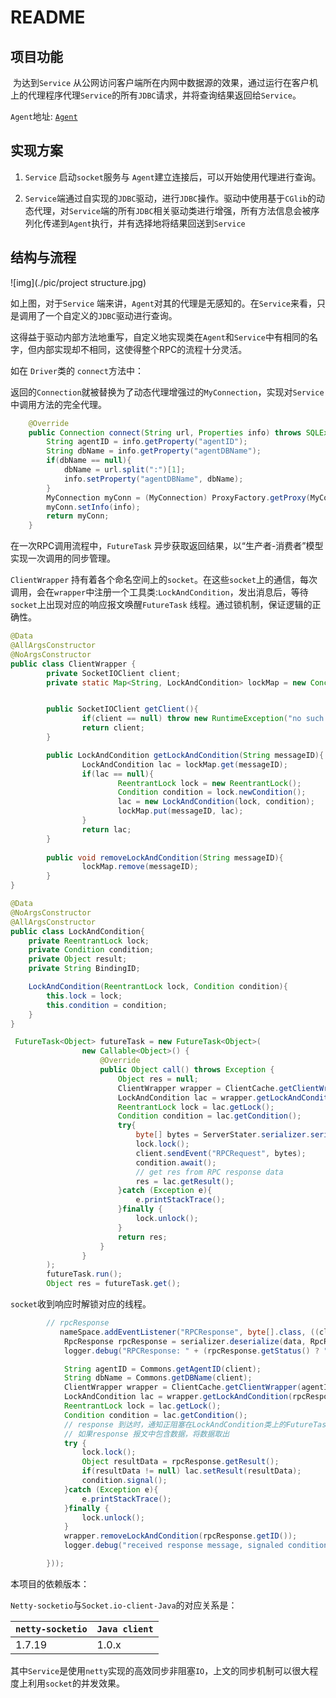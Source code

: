 # README

## 项目功能

​	为达到`Service` 从公网访问客户端所在内网中数据源的效果，通过运行在客户机上的代理程序代理`Service`的所有`JDBC`请求，并将查询结果返回给`Service`。

`Agent`地址: [`Agent`](https://github.com/yichen97/Intranet-penetration-agent)

## 实现方案

1.  `Service` 启动`socket`服务与 `Agent`建立连接后，可以开始使用代理进行查询。

2. `Service`端通过自实现的`JDBC`驱动，进行`JDBC`操作。驱动中使用基于`CGlib`的动态代理，对`Service`端的所有`JDBC`相关驱动类进行增强，所有方法信息会被序列化传递到`Agent`执行，并有选择地将结果回送到`Service`

## 结构与流程

![img](./pic/project structure.jpg)

如上图，对于`Service` 端来讲，`Agent`对其的代理是无感知的。在`Service`来看，只是调用了一个自定义的`JDBC`驱动进行查询。

这得益于驱动内部方法地重写，自定义地实现类在`Agent`和`Service`中有相同的名字，但内部实现却不相同，这使得整个RPC的流程十分灵活。

如在 `Driver`类的 `connect`方法中：

返回的`Connection`就被替换为了动态代理增强过的`MyConnection`，实现对`Service`中调用方法的完全代理。

```java
 	@Override
    public Connection connect(String url, Properties info) throws SQLException {
        String agentID = info.getProperty("agentID");
        String dbName = info.getProperty("agentDBName");
        if(dbName == null){
            dbName = url.split(":")[1];
            info.setProperty("agentDBName", dbName);
        }
        MyConnection myConn = (MyConnection) ProxyFactory.getProxy(MyConnection.class, info);
        myConn.setInfo(info);
        return myConn;
    }
```

在一次RPC调用流程中，`FutureTask` 异步获取返回结果，以“生产者-消费者”模型实现一次调用的同步管理。

`ClientWrapper` 持有着各个命名空间上的`socket`。在这些`socket`上的通信，每次调用，会在`wrapper`中注册一个工具类:`LockAndCondition`，发出消息后，等待`socket`上出现对应的响应报文唤醒`FutureTask` 线程。通过锁机制，保证逻辑的正确性。

```java
@Data
@AllArgsConstructor
@NoArgsConstructor
public class ClientWrapper {
        private SocketIOClient client;
        private static Map<String, LockAndCondition> lockMap = new ConcurrentHashMap<>();


        public SocketIOClient getClient(){
                if(client == null) throw new RuntimeException("no such client");
                return client;
        }

        public LockAndCondition getLockAndCondition(String messageID){
                LockAndCondition lac = lockMap.get(messageID);
                if(lac == null){
                        ReentrantLock lock = new ReentrantLock();
                        Condition condition = lock.newCondition();
                        lac = new LockAndCondition(lock, condition);
                        lockMap.put(messageID, lac);
                }
                return lac;
        }
    
        public void removeLockAndCondition(String messageID){
                lockMap.remove(messageID);
        }
}
```



```java
@Data
@NoArgsConstructor
@AllArgsConstructor
public class LockAndCondition{
    private ReentrantLock lock;
    private Condition condition;
    private Object result;
    private String BindingID;

    LockAndCondition(ReentrantLock lock, Condition condition){
        this.lock = lock;
        this.condition = condition;
    }
}
```



```java
 FutureTask<Object> futureTask = new FutureTask<Object>(
                new Callable<Object>() {
                    @Override
                    public Object call() throws Exception {
                        Object res = null;
                        ClientWrapper wrapper = ClientCache.getClientWrapper(agentID, dbName);
                        LockAndCondition lac = wrapper.getLockAndCondition(rpcRequest.getID());
                        ReentrantLock lock = lac.getLock();
                        Condition condition = lac.getCondition();
                        try{
                            byte[] bytes = ServerStater.serializer.serialize(rpcRequest);
                            lock.lock();
                            client.sendEvent("RPCRequest", bytes);
                            condition.await();
                            // get res from RPC response data
                            res = lac.getResult();
                        }catch (Exception e){
                            e.printStackTrace();
                        }finally {
                            lock.unlock();
                        }
                        return res;
                    }
                }
        );
        futureTask.run();
        Object res = futureTask.get();
```

`socket`收到响应时解锁对应的线程。

```java
		// rpcResponse
		   nameSpace.addEventListener("RPCResponse", byte[].class, ((client, data, ackRequest) -> {
            RpcResponse rpcResponse = serializer.deserialize(data, RpcResponse.class);
            logger.debug("RPCResponse: " + (rpcResponse.getStatus() ? "success" : "fail"));

            String agentID = Commons.getAgentID(client);
            String dbName = Commons.getDBName(client);
            ClientWrapper wrapper = ClientCache.getClientWrapper(agentID, dbName);
            LockAndCondition lac = wrapper.getLockAndCondition(rpcResponse.getID());
            ReentrantLock lock = lac.getLock();
            Condition condition = lac.getCondition();
            // response 到达时，通知正阻塞在LockAndCondition类上的FutureTask线程
            // 如果response 报文中包含数据，将数据取出
            try {
                lock.lock();
                Object resultData = rpcResponse.getResult();
                if(resultData != null) lac.setResult(resultData);
                condition.signal();
            }catch (Exception e){
                e.printStackTrace();
            }finally {
                lock.unlock();
            }
            wrapper.removeLockAndCondition(rpcResponse.getID());
            logger.debug("received response message, signaled condition");

        }));
```

本项目的依赖版本：

`Netty-socketio`与`Socket.io-client-Java`的对应关系是：

| `netty-socketio` | `Java client` |
| ---------------- | ------------- |
| 1.7.19           | 1.0.x         |

其中`Service`是使用`netty`实现的高效同步非阻塞`IO`，上文的同步机制可以很大程度上利用`socket`的并发效果。